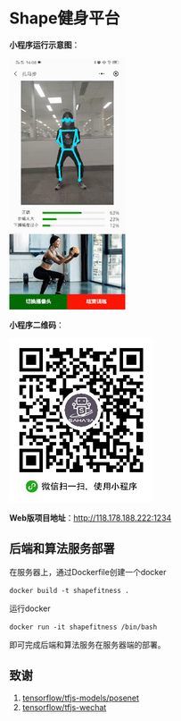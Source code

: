 # Shape健身平台

**小程序运行示意图**：

![image](https://github.com/Sahara-Team/shape-fitness-algorithm-end/blob/master/images/demo.gif)

**小程序二维码**：

<img src="https://github.com/Sahara-Team/shape-fitness-algorithm-end/blob/master/images/qrcode.jpg">

**Web版项目地址**：http://118.178.188.222:1234

## 后端和算法服务部署

在服务器上，通过Dockerfile创建一个docker

`docker build -t shapefitness .`

运行docker

`docker run -it shapefitness /bin/bash  `

即可完成后端和算法服务在服务器端的部署。

## 致谢
1. [tensorflow/tfjs-models/posenet](https://github.com/tensorflow/tfjs-models/tree/master/posenet)
2. [tensorflow/tfjs-wechat](https://github.com/tensorflow/tfjs-wechat)
